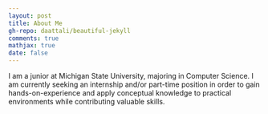 ```yaml
---
layout: post
title: About Me
gh-repo: daattali/beautiful-jekyll
comments: true
mathjax: true
date: false
---
```


I am a junior at Michigan State University, majoring in Computer Science. I am currently seeking an internship and/or part-time position in order to gain hands-on-experience and apply conceptual knowledge to practical environments while contributing valuable skills.